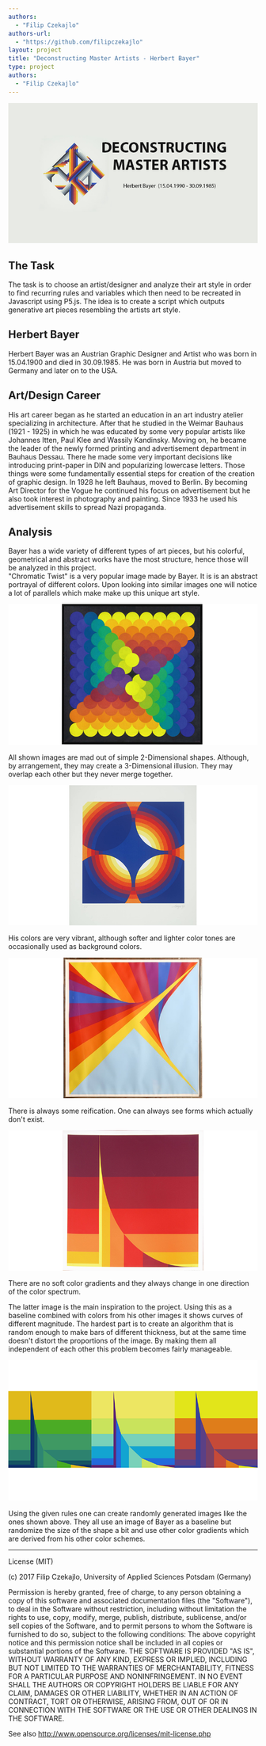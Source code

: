 ```yaml
--- 
authors: 
  - "Filip Czekajlo"
authors-url: 
  - "https://github.com/filipczekajlo"
layout: project
title: "Deconstructing Master Artists - Herbert Bayer"
type: project
authors:
  - "Filip Czekajlo"  
---
```


![](./splash.png)

## The Task

The task is to choose an artist/designer and analyze their art style in order to find recurring rules and variables which then need to be recreated in Javascript using P5.js. The idea is to create a script which outputs generative art pieces resembling the artists art style.  

## Herbert Bayer 

Herbert Bayer was an Austrian Graphic Designer and Artist who was born in 15.04.1900 and died in 30.09.1985. He was born in Austria but moved to Germany and later on to the USA.  

## Art/Design Career

His art career began as he started an education in an art industry atelier specializing in architecture. After that he studied in the Weimar Bauhaus (1921 - 1925) in which he was educated by some very popular artists like Johannes Itten, Paul Klee and Wassily Kandinsky. Moving on, he became the leader of the newly formed printing and advertisement department in Bauhaus Dessau. There he made some very important decisions like introducing print-paper in DIN and popularizing lowercase letters. Those things were some fundamentally essential steps for creation of the creation of graphic design. In 1928 he left Bauhaus, moved to Berlin. By becoming Art Director for the Vogue he continued his focus on advertisement but he also took interest in photography and painting. Since 1933 he used his advertisement skills to spread Nazi propaganda.


## Analysis

Bayer has a wide variety of different types of art pieces, but his colorful, geometrical and abstract works have the most structure, hence those will be analyzed in this project.  
"Chromatic Twist" is a very popular image made by Bayer. It is is an abstract portrayal of different colors. Upon looking into similar images  one will notice a lot of parallels which make make up this unique art style.


![](./assets/images/sc3-splash.png) 


All shown images are mad out of simple 2-Dimensional shapes. Although, by arrangement, they may create a 3-Dimensional illusion. They may overlap each other but they never merge together.  

![](./assets/images/bcr-splash.png)  

His colors are very vibrant, although softer and lighter color tones are occasionally used as background colors.  

![](./assets/images/st-splash.png)  

There is always some reification. One can always see forms which actually don't exist.  

![](./assets/images/hbc-splash.png) 


There are no soft color gradients and they always change in one direction of the color spectrum.

The latter image is the main inspiration to the project. Using this as a baseline combined with colors from his other images it shows curves of different magnitude. The hardest part is to create an algorithm that is random enough to make bars of different thickness, but at the same time doesn't distort the proportions of the image. By making them all independent of each other this problem becomes fairly manageable.

![](./assets/images/r-splash.png) 


Using the given rules one can create randomly generated images like the ones shown above. They all use an image of Bayer as a baseline but randomize the size of the shape a bit and use other color gradients which are derived from his other color schemes.



---

License (MIT)

(c) 2017 Filip Czekajlo, University of Applied Sciences Potsdam (Germany)

Permission is hereby granted, free of charge, to any person obtaining a copy of this software and associated documentation files (the "Software"), to deal in the Software without restriction, including without limitation the rights to use, copy, modify, merge, publish, distribute, sublicense, and/or sell copies of the Software, and to permit persons to whom the Software is furnished to do so, subject to the following conditions: The above copyright notice and this permission notice shall be included in all copies or substantial portions of the Software. THE SOFTWARE IS PROVIDED "AS IS", WITHOUT WARRANTY OF ANY KIND, EXPRESS OR IMPLIED, INCLUDING BUT NOT LIMITED TO THE WARRANTIES OF MERCHANTABILITY, FITNESS FOR A PARTICULAR PURPOSE AND NONINFRINGEMENT. IN NO EVENT SHALL THE AUTHORS OR COPYRIGHT HOLDERS BE LIABLE FOR ANY CLAIM, DAMAGES OR OTHER LIABILITY, WHETHER IN AN ACTION OF CONTRACT, TORT OR OTHERWISE, ARISING FROM, OUT OF OR IN CONNECTION WITH THE SOFTWARE OR THE USE OR OTHER DEALINGS IN THE SOFTWARE.

See also http://www.opensource.org/licenses/mit-license.php





